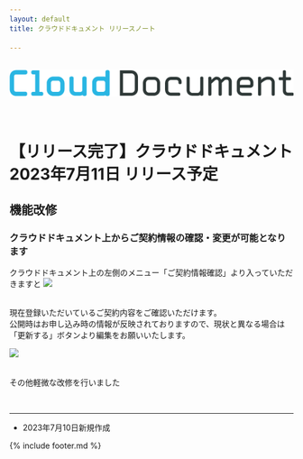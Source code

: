 ```yaml
---
layout: default
title: クラウドドキュメント リリースノート

---
```

<br>
<div align="center">
<img src="images/logo-type.png" alt="クラウドドキュメント" title="クラウドドキュメント">
</div>
<br><br>

# 【リリース完了】クラウドドキュメント 2023年7月11日 リリース予定

## 機能改修

### クラウドドキュメント上からご契約情報の確認・変更が可能となります
クラウドドキュメント上の左側のメニュー「ご契約情報確認」より入っていただきますと
<img src="images/230710/0710_1.png" width="300"><br><br>

現在登録いただいているご契約内容をご確認いただけます。<br>
公開時はお申し込み時の情報が反映されておりますので、現状と異なる場合は「更新する」ボタンより編集をお願いいたします。<br>

<img src="images/230710/0710_2.png" width="300"><br><br>



その他軽微な改修を行いました



<br>


-----
* 2023年7月10日新規作成

{% include footer.md %}

